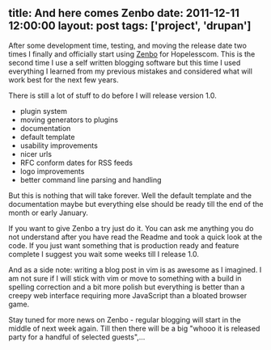 title: And here comes Zenbo
date: 2011-12-11  12:00:00
layout: post
tags: ['project', 'drupan']
---
After some development time, testing, and moving the release date two times I
finally and officially start using [Zenbo][1] for Hopelesscom. This is the second time 
I use a self written blogging software but this time I used everything I learned from 
my previous mistakes and considered what will work best for the next few years.
<!--MORE-->

There is still a lot of stuff to do before I will release version 1.0.

 * plugin system
 * moving generators to plugins
 * documentation
 * default template
 * usability improvements
 * nicer urls
 * RFC conform dates for RSS feeds
 * logo improvements
 * better command line parsing and handling

But this is nothing that will take forever. Well the default template and the
documentation maybe but everything else should be ready till the end of the month
or early January.

If you want to give Zenbo a try just do it. You can ask me anything you do not
understand after you have read the Readme and took a quick look at the code. If you
just want something that is production ready and feature complete I suggest you wait
some weeks till I release 1.0.

And as a side note: writing a blog post in vim is as awesome as I imagined. I am
not sure if I will stick with vim or move to something with a build in spelling
correction and a bit more polish but everything is better than a creepy web
interface requiring more JavaScript than a bloated browser game.

Stay tuned for more news on Zenbo - regular blogging will start in the middle of
next week again. Till then there will be a big "whooo it is released party for a
handful of selected guests",...

[1]: https://github.com/fallenhitokiri/Zenbo "Zenbo on GitHub"
